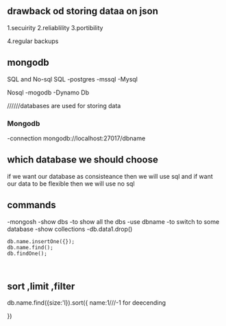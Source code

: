 ## drawback od storing dataa on json 
   1.secuirity
   2.reliablility
   3.portibility
   
   4.regular backups
   
   
  
## mongodb
SQL and No-sql
SQL
-postgres
-mssql
-Mysql

Nosql
-mogodb
-Dynamo Db



//////databases are used for storing data



### Mongodb
 -connection
 mongodb://localhost:27017/dbname



 ## which database we should choose 
 if we want our database as consisteance then we will use sql and if want our data to be flexible then we will use no sql 





 ## commands 
   -mongosh
   -show dbs -to show all the dbs
   -use dbname -to switch to some database
   -show collections 
   -db.data1.drop()


   ````
   db.name.insertOne({});
   db.name.find();
   db.findOne();
   


   ````


## sort ,limit ,filter
db.name.find({size:'l}).sort({
    name:1///-1 for deecending

})



